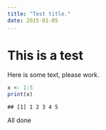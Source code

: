 ```yaml
---
title: "Test title."
date: 2015-01-05
...
```

# This is a test

Here is some text, please work.


```r
x <- 1:5
print(x)
```

```
## [1] 1 2 3 4 5
```

All done
